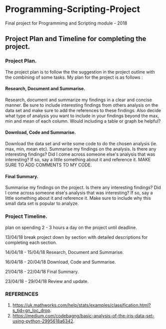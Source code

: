 # Programming-Scripting-Project
Final project for Programmimg and Scripting module - 2018

## Project Plan and Timeline for completing the project.

### Project Plan.
The project plan is to follow the the suggestion in the project outline with the combining of some tasks.
My plan for the project is as follows :

#### Research, Document and Summarise.

Research, document and summarize my findings in a clear and concise manner.
Be sure to include interesting findings from others analysis on the data set and
make sure to add the references to these findings. Also decide what type of
analysis you want to include in your findings beyond the max, min and mean of
each column. Would including a table or graph be helpful?

#### Download, Code and Summarise.

Download the data set and write some code to do the chosen analysis (ie. max, min, mean etc).
Summarise my findings on the analysis. Is there any interesting findings? Did I come across
someone else's analysis that was interesting? If so, say a little something about it and reference it.
MAKE SURE TO ADD COMMENTS TO MY CODE.

#### Final Summary.

Summarise my findings on the project. Is there any interesting findings? Did I come across
someone else's analysis that was interesting? If so, say a little something about it and reference it.
Make sure to include why this small data set is popular to analyze.

### Project Timeline.

plan on spending 2 - 3 hours a day on the project until deadline.

13/04/18 break project down by section with detailed descriptions for completing each section.

14/04/18 - 15/04/18 Research, Document and Summarise.

16/04/18 - 20/04/18 Download, Code and Summarise.

21/04/18 - 22/04/18 Final Summary.

23/04/18 - 29/04/18 Review and update.


### REFERENCES

1. https://uk.mathworks.com/help/stats/examples/classification.html?s_tid=gn_loc_drop.
2. https://medium.com/codebagng/basic-analysis-of-the-iris-data-set-using-python-2995618a6342.
